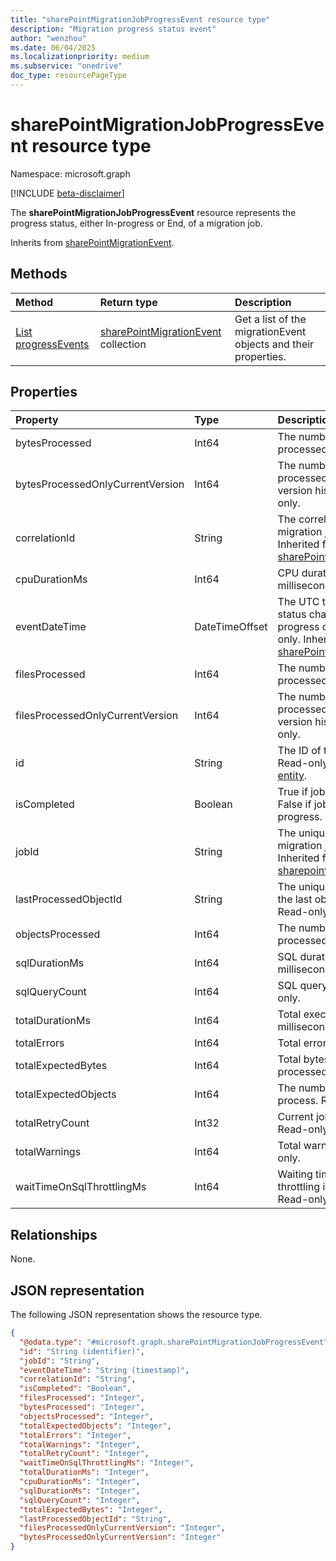 ```yaml
---
title: "sharePointMigrationJobProgressEvent resource type"
description: "Migration progress status event"
author: "wenzhou"
ms.date: 06/04/2025
ms.localizationpriority: medium
ms.subservice: "onedrive"
doc_type: resourcePageType
---
```


# sharePointMigrationJobProgressEvent resource type

Namespace: microsoft.graph

[!INCLUDE [beta-disclaimer](../../includes/beta-disclaimer.md)]

The **sharePointMigrationJobProgressEvent** resource represents the progress status, either In-progress or End, of a migration job.

Inherits from [sharePointMigrationEvent](../resources/sharepointmigrationevent.md).

## Methods
|Method|Return type|Description|
|:---|:---|:---|
|[List progressEvents](../api/sharepointmigrationjob-list-progressevents.md)|[sharePointMigrationEvent](../resources/sharepointmigrationevent.md) collection|Get a list of the migrationEvent objects and their properties.|

## Properties
|Property|Type|Description|
|:---|:---|:---|
|bytesProcessed|Int64|The number of bytes processed. Read-only.|
|bytesProcessedOnlyCurrentVersion|Int64|The number of bytes processed exclusive of version history. Read-only.|
|correlationId|String|The correlation ID of a migration job. Read-only. Inherited from [sharePointMigrationEvent](../resources/sharepointmigrationevent.md).|
|cpuDurationMs|Int64|CPU duration in milliseconds. Read-only.|
|eventDateTime|DateTimeOffset|The UTC time when job status changes to In-progress or End. Read-only. Inherited from [sharePointMigrationEvent](../resources/sharepointmigrationevent.md).|
|filesProcessed|Int64|The number of files processed. Read-only.|
|filesProcessedOnlyCurrentVersion|Int64|The number of files processed exclusive of version history. Read-only.|
|id|String|The ID of this event. Read-only. Inherited from [entity](../resources/entity.md).|
|isCompleted|Boolean|True if job status is End. False if job status is In-progress. Read-only.|
|jobId|String|The unique identifier of a migration job. Read-only. Inherited from [sharepointMigrationEvent](../resources/sharepointmigrationevent.md).|
|lastProcessedObjectId|String|The unique identifier of the last object processed. Read-only.|
|objectsProcessed|Int64|The number of objects processed. Read-only.|
|sqlDurationMs|Int64|SQL duration in milliseconds. Read-only.|
|sqlQueryCount|Int64|SQL query count. Read-only.|
|totalDurationMs|Int64|Total execution time in milliseconds. Read-only.|
|totalErrors|Int64|Total errors. Read-only.|
|totalExpectedBytes|Int64|Total bytes to be processed. Read-only.|
|totalExpectedObjects|Int64|The number of objects to process. Read-only.|
|totalRetryCount|Int32|Current job retry count. Read-only.|
|totalWarnings|Int64|Total warnings. Read-only.|
|waitTimeOnSqlThrottlingMs|Int64|Waiting time on sql throttling in milliseconds. Read-only.|

## Relationships
None.

## JSON representation
The following JSON representation shows the resource type.
<!-- {
  "blockType": "resource",
  "keyProperty": "id",
  "@odata.type": "microsoft.graph.sharePointMigrationJobProgressEvent",
  "baseType": "microsoft.graph.sharePointMigrationEvent",
  "openType": false
}
-->
``` json
{
  "@odata.type": "#microsoft.graph.sharePointMigrationJobProgressEvent",
  "id": "String (identifier)",
  "jobId": "String",
  "eventDateTime": "String (timestamp)",
  "correlationId": "String",
  "isCompleted": "Boolean",
  "filesProcessed": "Integer",
  "bytesProcessed": "Integer",
  "objectsProcessed": "Integer",
  "totalExpectedObjects": "Integer",
  "totalErrors": "Integer",
  "totalWarnings": "Integer",
  "totalRetryCount": "Integer",
  "waitTimeOnSqlThrottlingMs": "Integer",
  "totalDurationMs": "Integer",
  "cpuDurationMs": "Integer",
  "sqlDurationMs": "Integer",
  "sqlQueryCount": "Integer",
  "totalExpectedBytes": "Integer",
  "lastProcessedObjectId": "String",
  "filesProcessedOnlyCurrentVersion": "Integer",
  "bytesProcessedOnlyCurrentVersion": "Integer"
}
```
